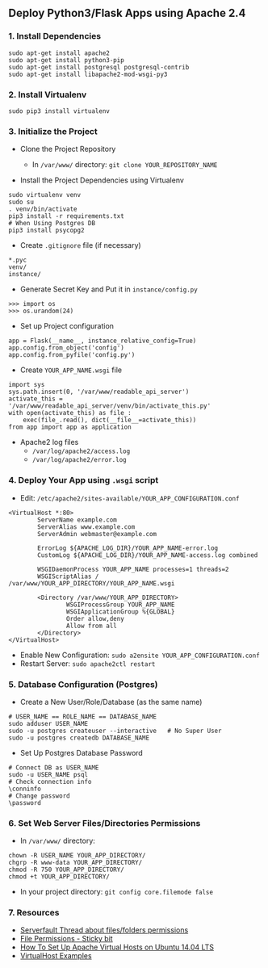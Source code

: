 ## Deploy Python3/Flask Apps using Apache 2.4



### 1. Install Dependencies
```
sudo apt-get install apache2
sudo apt-get install python3-pip
sudo apt-get install postgresql postgresql-contrib
sudo apt-get install libapache2-mod-wsgi-py3
```



### 2. Install Virtualenv
```
sudo pip3 install virtualenv
```



### 3. Initialize the Project

* Clone the Project Repository
  - In `/var/www/` directory: `git clone YOUR_REPOSITORY_NAME`


* Install the Project Dependencies using Virtualenv
```
sudo virtualenv venv
sudo su
. venv/bin/activate
pip3 install -r requirements.txt
# When Using Postgres DB
pip3 install psycopg2
```

* Create `.gitignore` file (if necessary)
```
*.pyc
venv/
instance/
```

* Generate Secret Key and Put it in `instance/config.py`
```
>>> import os
>>> os.urandom(24)
```

* Set up Project configuration
```
app = Flask(__name__, instance_relative_config=True)
app.config.from_object('config')
app.config.from_pyfile('config.py')
```

* Create `YOUR_APP_NAME.wsgi` file
```
import sys  
sys.path.insert(0, '/var/www/readable_api_server')
activate_this = '/var/www/readable_api_server/venv/bin/activate_this.py'
with open(activate_this) as file_:
    exec(file_.read(), dict(__file__=activate_this))
from app import app as application
```

* Apache2 log files
  - `/var/log/apache2/access.log`
  - `/var/log/apache2/error.log`



### 4. Deploy Your App using `.wsgi` script
* Edit: `/etc/apache2/sites-available/YOUR_APP_CONFIGURATION.conf`
```
<VirtualHost *:80>
        ServerName example.com
        ServerAlias www.example.com
        ServerAdmin webmaster@example.com

        ErrorLog ${APACHE_LOG_DIR}/YOUR_APP_NAME-error.log
        CustomLog ${APACHE_LOG_DIR}/YOUR_APP_NAME-access.log combined

        WSGIDaemonProcess YOUR_APP_NAME processes=1 threads=2
        WSGIScriptAlias / /var/www/YOUR_APP_DIRECTORY/YOUR_APP_NAME.wsgi

        <Directory /var/www/YOUR_APP_DIRECTORY>
                WSGIProcessGroup YOUR_APP_NAME
                WSGIApplicationGroup %{GLOBAL}
                Order allow,deny
                Allow from all
        </Directory>
</VirtualHost>
```
* Enable New Configuration: `sudo a2ensite YOUR_APP_CONFIGURATION.conf`
* Restart Server: `sudo apache2ctl restart`



### 5. Database Configuration (Postgres)

* Create a New User/Role/Database (as the same name)
```
# USER_NAME == ROLE_NAME == DATABASE_NAME
sudo adduser USER_NAME
sudo -u postgres createuser --interactive   # No Super User
sudo -u postgres createdb DATABASE_NAME
```

* Set Up Postgres Database Password
```
# Connect DB as USER_NAME
sudo -u USER_NAME psql
# Check connection info
\conninfo
# Change password
\password
```



### 6. Set Web Server Files/Directories Permissions

* In `/var/www/` directory:
```
chown -R USER_NAME YOUR_APP_DIRECTORY/
chgrp -R www-data YOUR_APP_DIRECTORY/
chmod -R 750 YOUR_APP_DIRECTORY/
chmod +t YOUR_APP_DIRECTORY/
```

* In your project directory: `git config core.filemode false`

### 7. Resources
- [Serverfault Thread about files/folders permissions ](https://serverfault.com/questions/357108/what-permissions-should-my-website-files-folders-have-on-a-linux-webserver)
- [File Permissions - Sticky bit ](https://help.ubuntu.com/community/FilePermissions#Sticky_Bit)
- [How To Set Up Apache Virtual Hosts on Ubuntu 14.04 LTS](https://www.digitalocean.com/community/tutorials/how-to-set-up-apache-virtual-hosts-on-ubuntu-14-04-lts)
- [VirtualHost Examples](https://httpd.apache.org/docs/2.4/vhosts/examples.html)
